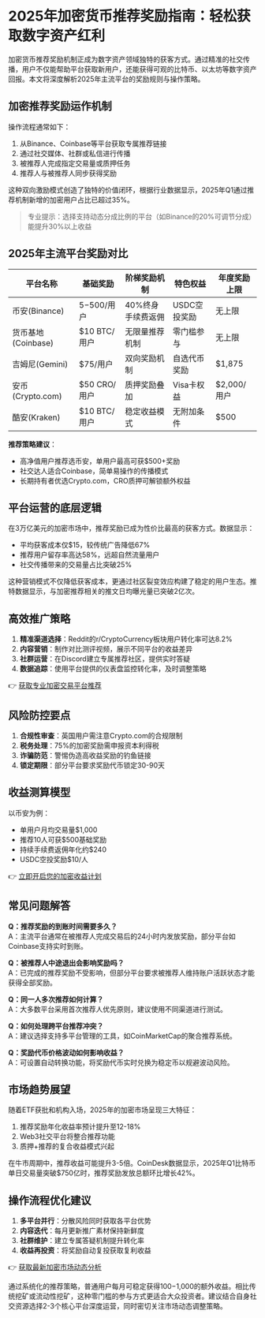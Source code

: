 # 2025年加密货币推荐奖励指南：轻松获取数字资产红利

加密货币推荐奖励机制正成为数字资产领域独特的获客方式。通过精准的社交传播，用户不仅能帮助平台获取新用户，还能获得可观的比特币、以太坊等数字资产回报。本文将深度解析2025年主流平台的奖励规则与操作策略。

## 加密推荐奖励运作机制

操作流程通常如下：
1. 从Binance、Coinbase等平台获取专属推荐链接
2. 通过社交媒体、社群或私信进行传播
3. 被推荐人完成指定交易量或质押任务
4. 推荐人与被推荐人同步获得奖励

这种双向激励模式创造了独特的价值闭环，根据行业数据显示，2025年Q1通过推荐机制新增的加密用户占比已超过35%。

> 专业提示：选择支持动态分成比例的平台（如Binance的20%可调节分成）能提升30%以上收益

## 2025年主流平台奖励对比

| 平台名称 | 基础奖励 | 阶梯奖励机制 | 特色权益 | 年度奖励上限 |
|---------|----------|-------------|----------|--------------|
| 币安(Binance) | $5-$500/用户 | 40%终身手续费返佣 | USDC空投奖励 | 无上限 |
| 货币基地(Coinbase) | $10 BTC/用户 | 无限量推荐机制 | 零门槛参与 | 无上限 |
| 吉姆尼(Gemini) | $75/用户 | 双向奖励机制 | 自选代币奖励 | $1,875 |
| 安币(Crypto.com) | $50 CRO/用户 | 质押奖励叠加 | Visa卡权益 | $2,000/用户 |
| 酷安(Kraken) | $10 BTC/用户 | 稳定收益模式 | 无附加条件 | $500 |

**推荐策略建议**：
- 高净值用户推荐选币安，单用户最高可获$500+奖励
- 社交达人适合Coinbase，简单易操作的传播模式
- 长期持有者优选Crypto.com，CRO质押可解锁额外权益

## 平台运营的底层逻辑

在3万亿美元的加密市场中，推荐奖励已成为性价比最高的获客方式。数据显示：
- 平均获客成本仅$15，较传统广告降低67%
- 推荐用户留存率高达58%，远超自然流量用户
- 社交传播带来的交易量占比突破25%

这种营销模式不仅降低获客成本，更通过社区裂变效应构建了稳定的用户生态。推特数据显示，与加密推荐相关的推文日均曝光量已突破2亿次。

## 高效推广策略

1. **精准渠道选择**：Reddit的r/CryptoCurrency板块用户转化率可达8.2%
2. **内容营销**：制作对比测评视频，展示不同平台的收益差异
3. **社群运营**：在Discord建立专属推荐社区，提供实时答疑
4. **数据追踪**：使用平台提供的仪表盘监控转化率，及时调整策略

👉 [获取专业加密交易平台推荐](https://bit.ly/okx_welcome)

## 风险防控要点

1. **合规性审查**：英国用户需注意Crypto.com的合规限制
2. **税务处理**：75%的加密奖励需申报资本利得税
3. **诈骗防范**：警惕伪造高收益奖励的钓鱼链接
4. **锁定期限**：部分平台要求奖励代币锁定30-90天

## 收益测算模型

以币安为例：
- 单用户月均交易量$1,000
- 推荐10人可获$500基础奖励
- 持续手续费返佣年化约$240
- USDC空投奖励$10/人

👉 [立即开启您的加密收益计划](https://bit.ly/okx_welcome)

## 常见问题解答

**Q：推荐奖励的到账时间需要多久？**  
A：主流平台通常在被推荐人完成交易后的24小时内发放奖励，部分平台如Coinbase支持实时到账。

**Q：被推荐人中途退出会影响奖励吗？**  
A：已完成的推荐奖励不受影响，但部分平台要求被推荐人维持账户活跃状态才能获得全部奖励。

**Q：同一人多次推荐如何计算？**  
A：大多数平台采用首次推荐人优先原则，建议使用不同渠道进行测试。

**Q：如何处理跨平台推荐冲突？**  
A：建议选择支持多平台管理的工具，如CoinMarketCap的聚合推荐系统。

**Q：奖励代币价格波动如何影响收益？**  
A：可设置自动转换功能，将奖励代币实时兑换为稳定币以规避波动风险。

## 市场趋势展望

随着ETF获批和机构入场，2025年的加密市场呈现三大特征：
1. 推荐奖励年化收益率预计提升至12-18%
2. Web3社交平台将整合推荐功能
3. 质押+推荐的复合收益模式兴起

在牛市周期中，推荐收益可能提升3-5倍。CoinDesk数据显示，2025年Q1比特币单日交易量突破$750亿时，推荐奖励发放总额环比增长42%。

## 操作流程优化建议

1. **多平台并行**：分散风险同时获取各平台优势
2. **内容迭代**：每月更新推广素材保持新鲜度
3. **社群维护**：建立专属答疑机制提升转化率
4. **收益再投资**：将奖励自动复投获取复利收益

👉 [获取最新加密市场动态分析](https://bit.ly/okx_welcome)

通过系统化的推荐策略，普通用户每月可稳定获得$100-$1,000的额外收益。相比传统挖矿或流动性挖矿，这种零门槛的参与方式更适合大众投资者。建议结合自身社交资源选择2-3个核心平台深度运营，同时密切关注市场动态调整策略。